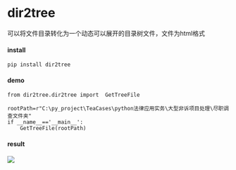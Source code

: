 # dir2tree
可以将文件目录转化为一个动态可以展开的目录树文件，文件为html格式


#### install

    pip install dir2tree

#### demo
    from dir2tree.dir2tree import  GetTreeFile
    
    rootPath=r"C:\py_project\TeaCases\python法律应用实务\大型非诉项目处理\尽职调查文件夹"
    if __name__=='__main__':
        GetTreeFile(rootPath)


#### result

![](https://www.lawtip.cn/images/md/20200924-1.png)
